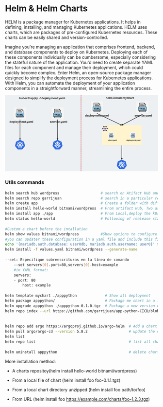 # Helm & Helm Charts

HELM is a package manager for Kubernetes applications. It helps in defining, installing, and managing Kubernetes applications. HELM uses charts, which are packages of pre-configured Kubernetes resources. These charts can be easily shared and version-controlled.

Imagine you're managing an application that comprises frontend, backend, and database components to deploy on Kubernetes. Deploying each of these components individually can be cumbersome, especially considering the stateful nature of the application. You'd need to create separate YAML files for each component and manage their deployment, which could quickly become complex. Enter Helm, an open-source package manager designed to simplify the deployment process for Kubernetes applications. With Helm, you can automate the deployment of your application components in a straightforward manner, streamlining the entire process.

![alt text](/images/helmvsk8s.png "helm vs k8s")

### Utils commands
```sh
helm search hub wordpress                   # search on Atifact Hub and list a lor of Helm charts of diferent repositories
helm search repo garrijuan                  # search in a particular repository
helm create app                             # Create a folder with different files, you should update deployment, service, ingress, notes... with your preferences and updated the values in the values.yml file
helm install hello-world bitnami/wordpress  # From artifact Hub, Two arguments are needed: a release name of your choice and the name of the chart you want to install. --generate-name generates random name for realease
helm install app ./app                      # From Local,deploy the k8s manifest in a cluster
helm status hello-world                     # Following of realease status or to read the configuration information again

#Custom a chart before the intallation
helm show values bitnami/wordpress          #Show options to configure a chart
#you can updater these configuration in a yaml file and include this file in the installation
echo '{mariadb.auth.database: user0db, mariadb.auth.username: user0}' > values.yaml
helm install -f values.yaml bitnami/wordpress --generate-name

--set: Especifique sobreescrituras en la línea de comando
    --set servers[0].port=80,servers[0].host=example
    #in YAML format:
    servers:
    - port: 80
        host: example

helm template mychart ./apppython             # Show all deployment
helm package apppython/                       # Package me chart in a .tgz
helm upgrade apppython ./apppython-0.1.0.tgz  # Package a new version of the chart
helm repo index --url https://github.com/garrijuan/app-python-CICD/blob/main/HELM/apppython/charts/ . # Generate or update the index of repository


helm repo add argo https://argoproj.github.io/argo-helm  # Add a chart to local environment
helm pull argo/argo-cd --version 5.8.2                   # update the chart to the new version, for instance ArcoCD chart
helm list 
helm repo list                                           # list all chart downloaded

helm uninstall apppython                                 # delete chart of cluster
```
More installation method:

- A charts repositoy(helm install hello-world bitnami/wordpress)

- From a local file of chart (helm install foo foo-0.1.1.tgz)

- From a local chart directory unzipped (helm install foo path/to/foo)

- From URL (helm install foo https://example.com/charts/foo-1.2.3.tgz)





